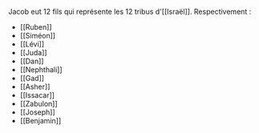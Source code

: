 Jacob eut 12 fils qui représente les 12 tribus d'[[Israël]]. Respectivement :
- [[Ruben]]
- [[Siméon]]
- [[Lévi]]
- [[Juda]]
- [[Dan]]
- [[Nephthali]]
- [[Gad]]
- [[Asher]]
- [[Issacar]]
- [[Zabulon]]
- [[Joseph]]
- [[Benjamin]]